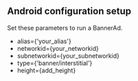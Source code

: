 ## Android configuration setup
Set these parameters to run a BannerAd.
- alias={'your_alias'}
- networkid={your_networkid}
- subnetworkid={your_subnetworkid}
- type={'banner/interstitial'}
- height={add_height}
